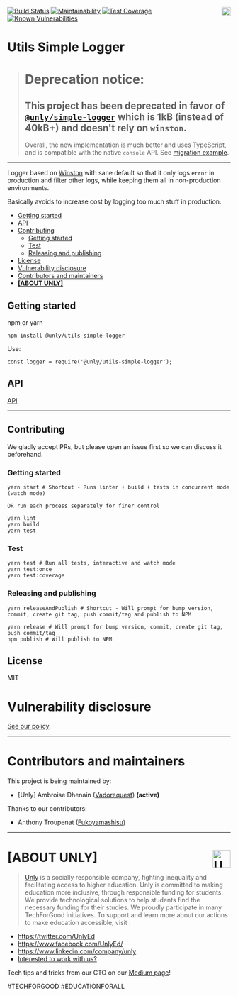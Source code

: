 <a href="https://unly.org"><img src="https://storage.googleapis.com/unly/images/ICON_UNLY.png" align="right" height="20" alt="Unly logo" title="Unly logo" /></a>
[![Build Status](https://travis-ci.com/UnlyEd/utils-simple-logger.svg?branch=master)](https://travis-ci.com/UnlyEd/utils-simple-logger)
[![Maintainability](https://api.codeclimate.com/v1/badges/72c72fc8ca87933827a3/maintainability)](https://codeclimate.com/github/UnlyEd/utils-simple-logger/maintainability)
[![Test Coverage](https://api.codeclimate.com/v1/badges/72c72fc8ca87933827a3/test_coverage)](https://codeclimate.com/github/UnlyEd/utils-simple-logger/test_coverage)
[![Known Vulnerabilities](https://snyk.io/test/github/UnlyEd/utils-simple-logger/badge.svg?targetFile=package.json)](https://snyk.io/test/github/UnlyEd/utils-simple-logger?targetFile=package.json)

# Utils Simple Logger

> # Deprecation notice: 
> ## This project has been deprecated in favor of [`@unly/simple-logger`](https://github.com/UnlyEd/simple-logger) which is 1kB (instead of 40kB+) and doesn't rely on `winston`. 
>  Overall, the new implementation is much better and uses TypeScript, and is compatible with the native `console` API. See [migration example](https://github.com/UnlyEd/next-right-now/pull/314).

---

Logger based on [Winston](https://github.com/winstonjs/winston) with sane default so that it only logs `error` in production and filter other logs, while keeping them all in non-production environments.

Basically avoids to increase cost by logging too much stuff in production.

<!-- toc -->

- [Getting started](#getting-started)
- [API](#api)
- [Contributing](#contributing)
  * [Getting started](#getting-started-1)
  * [Test](#test)
  * [Releasing and publishing](#releasing-and-publishing)
- [License](#license)
- [Vulnerability disclosure](#vulnerability-disclosure)
- [Contributors and maintainers](#contributors-and-maintainers)
- [**[ABOUT UNLY]**](#about-unly-)

<!-- tocstop -->

## Getting started

npm or yarn

```
npm install @unly/utils-simple-logger
```

Use:

```
const logger = require('@unly/utils-simple-logger');
```

## API

[API](./API.md)

---

## Contributing

We gladly accept PRs, but please open an issue first so we can discuss it beforehand.

### Getting started

```
yarn start # Shortcut - Runs linter + build + tests in concurrent mode (watch mode)

OR run each process separately for finer control

yarn lint
yarn build
yarn test
```

### Test

```
yarn test # Run all tests, interactive and watch mode
yarn test:once
yarn test:coverage
```

### Releasing and publishing

```
yarn releaseAndPublish # Shortcut - Will prompt for bump version, commit, create git tag, push commit/tag and publish to NPM

yarn release # Will prompt for bump version, commit, create git tag, push commit/tag
npm publish # Will publish to NPM
```

## License

MIT

# Vulnerability disclosure

[See our policy](https://github.com/UnlyEd/Unly).

---

# Contributors and maintainers

This project is being maintained by:
- [Unly] Ambroise Dhenain ([Vadorequest](https://github.com/vadorequest)) **(active)**

Thanks to our contributors:
- Anthony Troupenat ([Fukoyamashisu](https://github.com/Fukoyamashisu))

---

# **[ABOUT UNLY]** <a href="https://unly.org"><img src="https://storage.googleapis.com/unly/images/ICON_UNLY.png" height="40" align="right" alt="Unly logo" title="Unly logo" /></a>

> [Unly](https://unly.org) is a socially responsible company, fighting inequality and facilitating access to higher education. 
> Unly is committed to making education more inclusive, through responsible funding for students. 
We provide technological solutions to help students find the necessary funding for their studies. 
We proudly participate in many TechForGood initiatives. To support and learn more about our actions to make education accessible, visit : 
- https://twitter.com/UnlyEd
- https://www.facebook.com/UnlyEd/
- https://www.linkedin.com/company/unly
- [Interested to work with us?](https://jobs.zenploy.io/unly/about)

Tech tips and tricks from our CTO on our [Medium page](https://medium.com/unly-org/tech/home)!

#TECHFORGOOD #EDUCATIONFORALL
